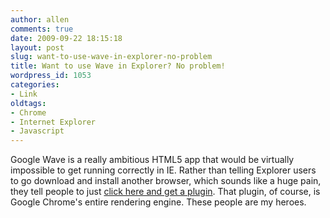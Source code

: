 ```yaml
---
author: allen
comments: true
date: 2009-09-22 18:15:18
layout: post
slug: want-to-use-wave-in-explorer-no-problem
title: Want to use Wave in Explorer? No problem!
wordpress_id: 1053
categories:
- Link
oldtags:
- Chrome
- Internet Explorer
- Javascript
---
```


Google Wave is a really ambitious HTML5 app that would be virtually impossible to get running correctly in IE. Rather than telling Explorer users to go download and install another browser, which sounds like a huge pain, they tell people to just [click here and get a plugin](http://googlewavedev.blogspot.com/2009/09/google-wave-in-internet-explorer.html). That plugin, of course, is Google Chrome's entire rendering engine. These people are my heroes.

